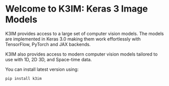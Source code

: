 # Welcome to K3IM: Keras 3 Image Models

K3IM provides access to a large set of computer vision models. The models are implemented in Keras 3.0 making them work effortlessly with TensorFlow, PyTorch and JAX backends.

K3IM also provides access to modern computer vision models tailored to use with 1D, 2D 3D, and Space-time data.

You can install latest version using:

`pip install k3im`

